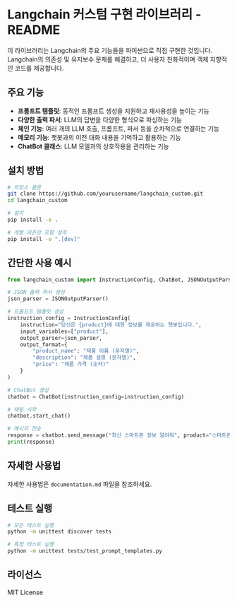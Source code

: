 # Langchain 커스텀 구현 라이브러리 - README

이 라이브러리는 Langchain의 주요 기능들을 파이썬으로 직접 구현한 것입니다. Langchain의 의존성 및 유지보수 문제를 해결하고, 더 사용자 친화적이며 객체 지향적인 코드를 제공합니다.

## 주요 기능

- **프롬프트 템플릿**: 동적인 프롬프트 생성을 지원하고 재사용성을 높이는 기능
- **다양한 출력 파서**: LLM의 답변을 다양한 형식으로 파싱하는 기능
- **체인 기능**: 여러 개의 LLM 호출, 프롬프트, 파서 등을 순차적으로 연결하는 기능
- **메모리 기능**: 챗봇과의 이전 대화 내용을 기억하고 활용하는 기능
- **ChatBot 클래스**: LLM 모델과의 상호작용을 관리하는 기능

## 설치 방법

```bash
# 저장소 클론
git clone https://github.com/yourusername/langchain_custom.git
cd langchain_custom

# 설치
pip install -e .

# 개발 의존성 포함 설치
pip install -e ".[dev]"
```

## 간단한 사용 예시

```python
from langchain_custom import InstructionConfig, ChatBot, JSONOutputParser

# JSON 출력 파서 생성
json_parser = JSONOutputParser()

# 프롬프트 템플릿 생성
instruction_config = InstructionConfig(
    instruction="당신은 {product}에 대한 정보를 제공하는 챗봇입니다.",
    input_variables=["product"],
    output_parser=json_parser,
    output_format={
        "product_name": "제품 이름 (문자열)",
        "description": "제품 설명 (문자열)",
        "price": "제품 가격 (숫자)"
    }
)

# ChatBot 생성
chatbot = ChatBot(instruction_config=instruction_config)

# 채팅 시작
chatbot.start_chat()

# 메시지 전송
response = chatbot.send_message("최신 스마트폰 정보 알려줘", product="스마트폰")
print(response)
```

## 자세한 사용법

자세한 사용법은 `documentation.md` 파일을 참조하세요.

## 테스트 실행

```bash
# 모든 테스트 실행
python -m unittest discover tests

# 특정 테스트 실행
python -m unittest tests/test_prompt_templates.py
```

## 라이선스

MIT License
